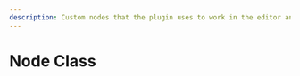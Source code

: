 ```yaml
---
description: Custom nodes that the plugin uses to work in the editor and in game
---
```


# Node Class

